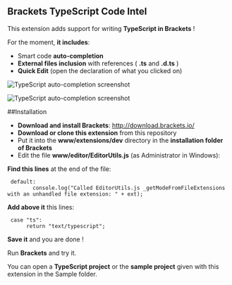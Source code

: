 Brackets TypeScript Code Intel 
-------------------

This extension adds support for writing **TypeScript in Brackets** ! 

For the moment, **it includes**:

* Smart code **auto-completion**
* **External files inclusion** with references ( **.ts** and **.d.ts** )
* **Quick Edit** (open the declaration of what you clicked on)

![TypeScript auto-completion screenshot](http://i.minus.com/jBFtqwppfaQ1d.PNG "TypeScript auto-completion screenshot")

![TypeScript auto-completion screenshot](http://i.minus.com/jbpJxdk9UBkkUA.PNG "TypeScript auto-completion screenshot")

##Installation

* **Download and install Brackets**: http://download.brackets.io/
* **Download or clone this extension** from this repository
* Put it into the **www/extensions/dev** directory in the **installation folder of Brackets**
* Edit the file **www/editor/EditorUtils.js** (as Administrator in Windows):

**Find this lines** at the end of the file:

     default:
            console.log("Called EditorUtils.js _getModeFromFileExtensions with an unhandled file extension: " + ext);

**Add above it** this lines:

     case "ts":
          return "text/typescript";
          
**Save it** and you are done !

Run **Brackets** and try it.

You can open a **TypeScript project** or the **sample project** given 
with this extension in the Sample folder.

